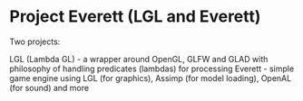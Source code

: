 # Project Everett (LGL and Everett)
Two projects:

LGL (Lambda GL) - a wrapper around OpenGL, GLFW and GLAD with philosophy of handling predicates (lambdas) for processing
Everett         - simple game engine using LGL (for graphics), Assimp (for model loading), OpenAL (for sound) and more
